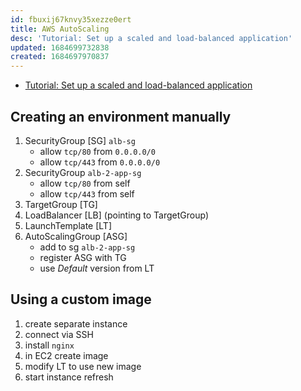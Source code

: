 ```yaml
---
id: fbuxij67knvy35xezze0ert
title: AWS AutoScaling
desc: 'Tutorial: Set up a scaled and load-balanced application'
updated: 1684699732838
created: 1684697970837
---
```


* [Tutorial: Set up a scaled and load-balanced application](https://docs.aws.amazon.com/autoscaling/ec2/userguide/tutorial-ec2-auto-scaling-load-balancer.html)

## Creating an environment manually

1. SecurityGroup [SG] `alb-sg`
    * allow `tcp/80` from `0.0.0.0/0`
    * allow `tcp/443` from `0.0.0.0/0`
1. SecurityGroup `alb-2-app-sg`
    * allow `tcp/80` from self
    * allow `tcp/443` from self
1. TargetGroup [TG]
1. LoadBalancer [LB] (pointing to TargetGroup)
1. LaunchTemplate [LT]
1. AutoScalingGroup [ASG]
    * add to sg `alb-2-app-sg`
    * register ASG with TG
    * use _Default_ version from LT

## Using a custom image

1. create separate instance
1. connect via SSH
1. install `nginx`
1. in EC2 create image
1. modify LT to use new image
1. start instance refresh
